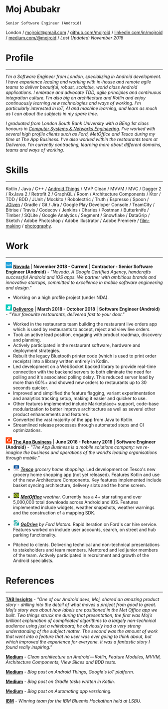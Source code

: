 # Moj Abubakr

    Senior Software Engineer (Android)

London / [mojroid@gmail.com](mailto:mojroid@gmail.com) / [github.com/mojroid](https://github.com/MojRoid) / [linkedin.com/in/mojroid](https://www.linkedin.com/in/mojroid) / [medium.com/@mojroid](https://medium.com/@mojroid) / *Last Updated: November 2018*

# Profile #
---

*I'm a Software Engineer from London, specializing in Android development. I have experience leading and working with in-house and remote agile teams to deliver beautiful, robust, scalable, world class Android applications. I embrace and advocate TDD, agile principles and continuous integration culture. I'm also big on architecture and Kotlin and enjoy continuously learning new technologies and ways of working. I'm particularly interested in IoT, AI and machine learning, and learn as much as I can about the subjects in my spare time.*

*I graduated from London South Bank University with a BEng 1st class honours in [Computer Systems & Networks Engineering](https://www.lsbu.ac.uk/courses/course-finder/computer-systems-networks-beng-hons). I've worked with several high profile clients such as Ford, MetOffice and Tesco during my time at The App Business. I've also worked within the restaurants team at Deliveroo. I'm currently contracting, learning more about different domains, teams and ways of working.*

# Skills #
---

Kotlin / Java / C++ / [Android Things](https://medium.com/@mojroid/the-quick-and-simple-guide-to-android-things-6592636e772f) / MVP Clean / MVVM / MVC / Dagger 2 / RxJava 2 / Retrofit 2 / GraphQL / Room / Architecture Components / Ktor / TDD / BDD  / JUnit / Mockito / Robolectric / Truth / Espresso / Spoon / [JGiven](https://medium.com/@mojroid/quick-and-simple-overview-to-ui-automation-on-android-a4d5398482e4) / Gradle / Git / Jira / Google Play Developer Console / TeamCity / Bitrise / Travis /  Codecov / Jenkins / Charles / Postman / Butterknife / Timber / SQLite / Google Analytics / Segment / Snowflake / DataGrip / Sketch / Adobe Photoshop / Adobe Illustrator / Adobe Premiere / [film-making](https://www.youtube.com/watch?v=dLm-860kFT8) / [photography](http://moj-a.tumblr.com/).

# Work #
---

[![Novoda](./icon/novoda.png)](https://novoda.com) [**Novoda**](https://novoda.com/) | **November 2018 - Current** | **Contractor - Senior Software Engineer (Android)** - *"Novoda, A Google Certified Agency, handcrafts successful Android and iOS apps. We partner with ambitious brands and innovative startups, committed to excellence in mobile software engineering and design."* 

- Working on a high profile project (under NDA). 

[![Deliveroo](./icon/deliveroo.png)](https://deliveroo.co.uk/) [**Deliveroo**](https://deliveroo.co.uk/) | **March 2018 - October 2018** | **Software Engineer (Android)** - *"Your favourite restaurants, delivered fast to your door."*                                                                                         

- Worked in the restaurants team building the restaurant live orders app which is used by restaurants to accept, reject and view live orders.
- Took an active lead position, engaging with product roadmap, discovery and planning.
- Actively participated in the restaurant software, hardware and deployment strategies.
- Rebuilt the legacy Bluetooth printer code (which is used to print order receipts) into a library written entirely in Kotlin.
- Led development on a WebSocket backed library to provide real-time connection with the backend servers to both eliminate the need for polling and it's associated polling delay. This reduced server load by more than 60%+ and showed new orders to restaurants up to 30 seconds quicker.
- Improved and simplified the feature flagging, variant experimentation and analytics tracking setup, making it easier and quicker to use.
- Other features implemented include Marketplace+ support, code-base modularization to better improve architecture as well as several other product enhancements and features.
- Converted the vast majority of the app from Java to Kotlin.
- Streamlined release processes through automated steps and CI optimizations.

[![TAB](./icon/tab.png)](http://www.theappbusiness.com/) [**The App Business**](http://www.theappbusiness.com/) |  **June 2016 - February 2018** | **Software Engineer (Android)** - *"The App Business is a mobile solutions company: we re-imagine the business and operations of the world’s leading organisations through mobile."*

- [![Tesco](./icon/tesco.png)](https://www.tesco.com) _[**Tesco**](https://www.tesco.com) grocery home shopping._ Led development on Tesco's new grocery home shopping app (not yet released). Features Kotlin and use of the new Architecture Components. Key features implemented include basket syncing architecture, delivery slots and the home screen.
- [![MetOffice](./icon/metoffice.png)](https://play.google.com/store/apps/details?id=uk.gov.metoffice.weather.android) _[**MetOffice**](https://play.google.com/store/apps/details?id=uk.gov.metoffice.weather.android) weather._ Currently has a 4+ star rating and over 5,000,000 total downloads across Android and iOS. Features implemented include widgets, weather snapshots, weather warnings and the construction of a mapping SDK.
- [![Ford-GoDrive](./icon/ford.png)](https://play.google.com/store/apps/details?id=com.ford.godrive) _[**GoDrive**](https://play.google.com/store/apps/details?id=com.ford.godrive) by Ford Motors._ Rapid iteration on Ford's car hire service. Features worked on include user accounts, search, on street and hub parking functionality.

- Pitched to clients. Delivering technical and non-technical presentations to stakeholders and team members. Mentored and led junior members of the team. Actively participated in recruitment and growth of the Android specialists.

# References #
---

[**TAB Insights**](http://www.theappbusiness.com/insights/tab-asks-ryan-loader) - *"One of our Android devs, Moj, shared an amazing product story - drilling into the detail of what moves a project from good to great. Moj’s story was about how labels are positioned in the Met Office app we built. Two things struck me during that presentation; the first was Moj’s brilliant explanation of complicated algorithms to a largely non-technical audience using just a whiteboard; he obviously had a very strong understanding of the subject matter. The second was the amount of work that went into a feature that no user was ever going to think about, but which improved the experience for everyone. It was a fantastic story I found really inspiring."*

[**Medium**](https://proandroiddev.com/clean-architecture-on-android-using-feature-modules-mvvm-view-slices-and-kotlin-e9ed18e64d83) - *Clean architecture on Android — Kotlin, Feature Modules, MVVM, Architecture Components, View Slices and BDD tests.*

[**Medium**](https://medium.com/@mojroid/the-quick-and-simple-guide-to-android-things-6592636e772f) - *Blog post on Android Things, Google's IoT platform.*

[**Medium**](https://medium.com/@mojroid/android-gradle-tasks-written-in-kotlin-1aa6cc733773) - *Blog post on Gradle tasks written in Kotlin.*

[**Medium**](https://medium.com/@mojroid/android-automating-app-versioning-67aa201c9014) - *Blog post on Automating app versioning.*

[**IBM**](https://developer.ibm.com/watson/blog/2015/07/13/london-south-bank-university-hackathon/) - *Winning team for the IBM Bluemix Hackathon held at LSBU.*